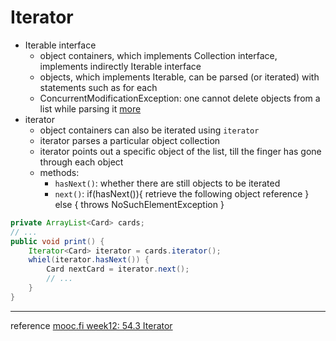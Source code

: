 # Iterator
* Iterable interface
    * object containers, which implements Collection interface, implements indirectly Iterable interface
    * objects, which implements Iterable, can be parsed (or iterated) with statements such as for each
    * ConcurrentModificationException: one cannot delete objects from a list while parsing it [more](iterator.md#ConcurrentModificationException)
* iterator
    * object containers can also be iterated using `iterator`
    * iterator parses a particular object collection
    * iterator points out a specific object of the list, till the finger has gone through each object
    * methods: 
        * `hasNext()`: whether there are still objects to be iterated
        * `next()`: if(hasNext()){ retrieve the following object reference } else { throws NoSuchElementException }
```java
private ArrayList<Card> cards;
// ...
public void print() {
    Iterator<Card> iterator = cards.iterator();
    whiel(iterator.hasNext()) {
        Card nextCard = iterator.next();
        // ...
    }
}
```


------
reference
[mooc.fi week12: 54.3 Iterator](https://materiaalit.github.io/2013-oo-programming/part2/week-12/)
